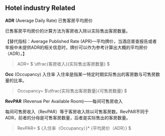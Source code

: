 ## Hotel industry Related



**ADR** (Average Daily Rate) 已售客房平均房价

已售客房平均房价的计算方法为客房收入除以实际售出客房数量。

【替代指标：Average Published Rate (APR)—平均牌价，当酒店普查报告或者年报中未提供ADR的相关信息时，牌价可以作为参考计算出大概的平均房价（ADR）。】

> ADR= $ \dfrac{客房收入}{实际售出客房数量} ​$



**Occ** (Occupancy) 入住率
入住率是指某一特定时期实际售出的客房数与可售房数量的比率。

> Occupancy=    $\dfrac{实际售出客房数量}{可售房数量} ​$    



**RevPAR**  (Revenue Per Available Room)——每间可售房收入

每间可售房收入（RevPAR）等于客房收入除以可售客房数。RevPAR不同于ADR，前者的分母是可售客房数量，后者是实际售出的客房数量。

>  RevPAR=    $    {入住率（Occupancy）}* {平均房价（ADR）} ​$





